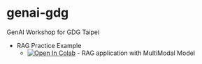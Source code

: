 # genai-gdg
GenAI Workshop for GDG Taipei

- RAG Practice Example
  - <a target="_blank" href="https://colab.research.google.com/github/jimmyliao/llm-workshop/blob/main/llamaindex/gemini-lmm.ipynb"><img src="https://colab.research.google.com/assets/colab-badge.svg" alt="Open In Colab"/></a> - RAG application with MultiModal Model
